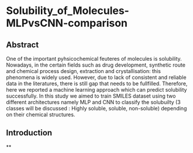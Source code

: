 # Solubility_of_Molecules-MLPvsCNN-comparison
## Abstract
One of the important pyhsicochemical  feuteres of molecules is solubility. Nowadays, in the certain fields such as drug development, synthetic route and chemical process design, extraction and crystallisation: this phenomena is widely used. However, due to lack of consistent and reliable data in the literatures, there is still gap that needs to be fullfilled. Therefore, here we reported a machine learning approach which can predict solubility successfully. In this study we aimed to train SMILES dataset using two different architectures namely MLP and CNN to classify the solubuilty (3 classes will be discussed : Highly soluble, soluble, non-soluble) depending on their chemical structures. 

## Introduction
 **

